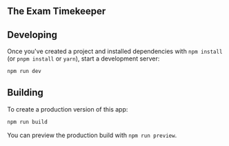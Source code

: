 ## The Exam Timekeeper

## Developing

Once you've created a project and installed dependencies with `npm install` (or `pnpm install` or `yarn`), start a development server:

```bash
npm run dev
```

## Building

To create a production version of this app:

```bash
npm run build
```

You can preview the production build with `npm run preview`.
